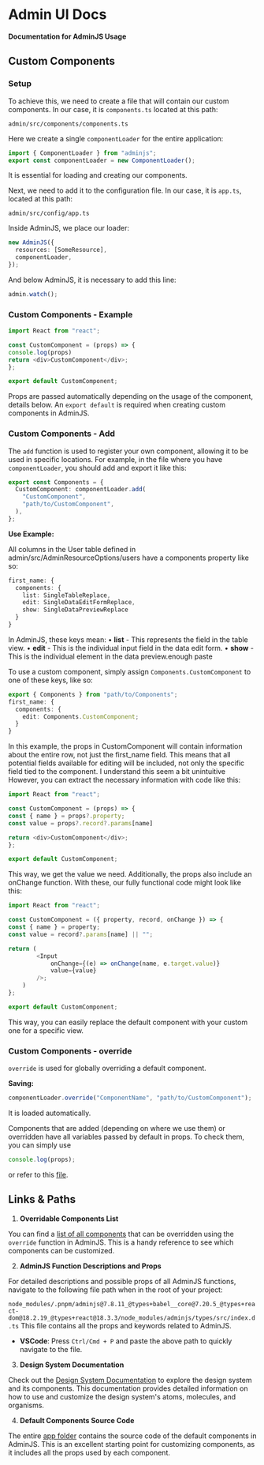 # Admin UI Docs

**Documentation for AdminJS Usage**

## Custom Components

### Setup

To achieve this, we need to create a file that will contain our custom components. In our case, it is `components.ts` located at this path:

`admin/src/components/components.ts`

Here we create a single `componentLoader` for the entire application:

```typescript
import { ComponentLoader } from "adminjs";
export const componentLoader = new ComponentLoader();
```

It is essential for loading and creating our components.

Next, we need to add it to the configuration file. In our case, it is `app.ts`, located at this path:

`admin/src/config/app.ts`

Inside AdminJS, we place our loader:

```typescript
new AdminJS({
  resources: [SomeResource],
  componentLoader,
});
```

And below AdminJS, it is necessary to add this line:

```typescript
admin.watch();
```

### Custom Components - Example

```typescript
import React from "react";

const CustomComponent = (props) => {
console.log(props)
return <div>CustomComponent</div>;
};

export default CustomComponent;
```

Props are passed automatically depending on the usage of the component, details below.
An `export default` is required when creating custom components in AdminJS.

### Custom Components - Add

The `add` function is used to register your own component, allowing it to be used in specific locations. For example, in the file where you have `componentLoader`, you should add and export it like this:

```typescript
export const Components = {
  CustomComponent: componentLoader.add(
    "CustomComponent",
    "path/to/CustomComponent",
  ),
};
```

**Use Example:**

All columns in the User table defined in admin/src/AdminResourceOptions/users have a components property like so:

```typescript
first_name: {
  components: {
    list: SingleTableReplace,
    edit: SingleDataEditFormReplace,
    show: SingleDataPreviewReplace
  }
}
```

In AdminJS, these keys mean:
• **list** - This represents the field in the table view.
• **edit** - This is the individual input field in the data edit form.
• **show** - This is the individual element in the data preview.enough paste

To use a custom component, simply assign `Components.CustomComponent` to one of these keys, like so:

```typescript
export { Components } from "path/to/Components";
first_name: {
  components: {
    edit: Components.CustomComponent;
  }
}
```

In this example, the props in CustomComponent will contain information about the entire row, not just the first_name field. This means that all potential fields available for editing will be included, not only the specific field tied to the component. I understand this seem a bit unintuitive However, you can extract the necessary information with code like this:

```typescript
import React from "react";

const CustomComponent = (props) => {
const { name } = props?.property;
const value = props?.record?.params[name]

return <div>CustomComponent</div>;
};

export default CustomComponent;
```

This way, we get the value we need. Additionally, the props also include an onChange function. With these, our fully functional code might look like this:

```typescript
import React from "react";

const CustomComponent = ({ property, record, onChange }) => {
const { name } = property;
const value = record?.params[name] || "";

return (
		<Input
			onChange={(e) => onChange(name, e.target.value)}
			value={value}
		/>;
	)
};

export default CustomComponent;
```

This way, you can easily replace the default component with your custom one for a specific view.

### Custom Components - override

`override` is used for globally overriding a default component.

**Saving:**

```typescript
componentLoader.override("ComponentName", "path/to/CustomComponent");
```

It is loaded automatically.

Components that are added (depending on where we use them) or overridden have all variables passed by default in props. To check them, you can simply use

```typescript
console.log(props);
```

or refer to this [file](https://github.com/SoftwareBrothers/adminjs/tree/master/src/frontend/components/app).

## Links & Paths

1.  **Overridable Components List**

You can find a [list of all components](https://github.com/SoftwareBrothers/adminjs/blob/master/src/frontend/utils/overridable-component.ts) that can be overridden using the `override` function in AdminJS. This is a handy reference to see which components can be customized.

2.  **AdminJS Function Descriptions and Props**

For detailed descriptions and possible props of all AdminJS functions, navigate to the following file path when in the root of your project:

`node_modules/.pnpm/adminjs@7.8.11_@types+babel__core@7.20.5_@types+react-dom@18.2.19_@types+react@18.3.3/node_modules/adminjs/types/src/index.d.ts` This file contains all the props and keywords related to AdminJS.

- **VSCode**: Press `Ctrl/Cmd + P` and paste the above path to quickly navigate to the file.

3.  **Design System Documentation**

Check out the [Design System Documentation](https://storybook.adminjs.co/?path=/docs/designsystem-atoms-table--docs) to explore the design system and its components. This documentation provides detailed information on how to use and customize the design system's atoms, molecules, and organisms.

4.  **Default Components Source Code**

The entire [app folder](https://github.com/SoftwareBrothers/adminjs/tree/master/src/frontend/components/app) contains the source code of the default components in AdminJS. This is an excellent starting point for customizing components, as it includes all the props used by each component.
